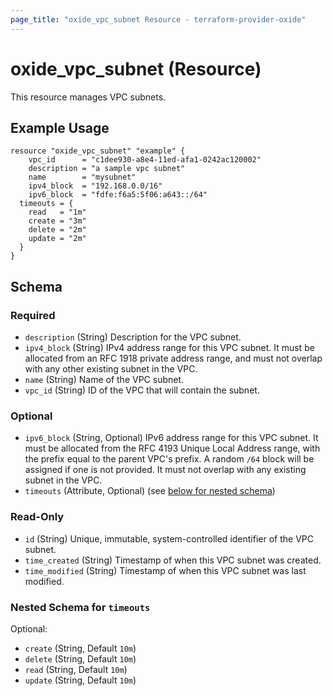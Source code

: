 ```yaml
---
page_title: "oxide_vpc_subnet Resource - terraform-provider-oxide"
---
```


# oxide_vpc_subnet (Resource)

This resource manages VPC subnets.

## Example Usage

```hcl
resource "oxide_vpc_subnet" "example" {
	vpc_id      = "c1dee930-a8e4-11ed-afa1-0242ac120002"
	description = "a sample vpc subnet"
	name        = "mysubnet"
	ipv4_block  = "192.168.0.0/16"
	ipv6_block  = "fdfe:f6a5:5f06:a643::/64"
  timeouts = {
    read   = "1m"
    create = "3m"
    delete = "2m"
    update = "2m"
  }
}
```

## Schema

### Required

- `description` (String) Description for the VPC subnet.
- `ipv4_block` (String) IPv4 address range for this VPC subnet. It must be allocated from an RFC 1918 private address range, and must not overlap with any other existing subnet in the VPC.
- `name` (String) Name of the VPC subnet.
- `vpc_id` (String) ID of the VPC that will contain the subnet.

### Optional

- `ipv6_block` (String, Optional) IPv6 address range for this VPC subnet. It must be allocated from the RFC 4193 Unique Local Address range, with the prefix equal to the parent VPC's prefix. A random `/64` block will be assigned if one is not provided. It must not overlap with any existing subnet in the VPC.
- `timeouts` (Attribute, Optional) (see [below for nested schema](#nestedatt--timeouts))

### Read-Only

- `id` (String) Unique, immutable, system-controlled identifier of the VPC subnet.
- `time_created` (String) Timestamp of when this VPC subnet was created.
- `time_modified` (String) Timestamp of when this VPC subnet was last modified.

<a id="nestedatt--timeouts"></a>

### Nested Schema for `timeouts`

Optional:

- `create` (String, Default `10m`)
- `delete` (String, Default `10m`)
- `read` (String, Default `10m`)
- `update` (String, Default `10m`)
